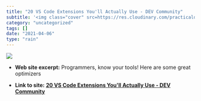 ```yaml
---
title: "20 VS Code Extensions You'll Actually Use - DEV Community"
subtitle: '<img class="cover" src=https://res.cloudinary.com/practicaldev/image/fetch/s--wKO3CF0q--/c_imagga_sc...'
category: "uncategorized"
tags: []
date: "2021-04-06"
type: "rain"
---
```

<img class="cover" src=https://res.cloudinary.com/practicaldev/image/fetch/s--wKO3CF0q--/c_imagga_scale,f_auto,fl_progressive,h_500,q_auto,w_1000/https://thepracticaldev.s3.amazonaws.com/i/jxbomvpcxa3ekna8t7gw.jpeg>



* **Web site excerpt:** Programmers, know your tools! Here are some great optimizers

* **Link to site:** **[20 VS Code Extensions You'll Actually Use - DEV Community](https://dev.to/vip3rousmango/vs-code-extensions-youll-actually-use-46gp)**